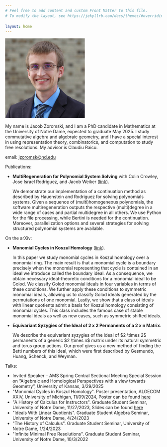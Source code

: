 ```yaml
---
# Feel free to add content and custom Front Matter to this file.
# To modify the layout, see https://jekyllrb.com/docs/themes/#overriding-theme-defaults

layout: home
---
```

<img src="./headshot.jpg" alt="A photo of me" width="256" height="256">

My name is Jacob Zoromski, and I am a PhD candidate in Mathematics at the University of Notre Dame, expected to graduate May 2025. I study commutative algebra and algebraic geometry, and I have a special interest in using representation theory, combinatorics, and computation to study free resolutions. My advisor is Claudiu Raicu.

email: <a href = "mailto: jzoromsk@nd.edu">jzoromsk@nd.edu</a>

Publications:
<ul>
  <li><b>MultiRegeneration for Polynomial System Solving</b> with Colin Crowley, Jose Israel Rodriguez, and Jacob Weiker (<a href="https://dl.acm.org/doi/10.1145/3427218.3427221">link</a>). 
    <p> We demonstrate our implementation of a continuation method as described by Hauenstein and Rodriguez for solving polynomials systems. Given a sequence of (multi)homogeneous polynomials, the software multiregeneration outputs the respective (multi)degree in a wide range of cases and partial multidegree in all others. We use Python for the file processing, while Bertini is needed for the continuation. Moreover, parallelization options and several strategies for solving structured polynomial systems are available.</p></li>
</ul>

On the arXiv:
<ul>
  <li><b>Monomial Cycles in Koszul Homology</b> (<a href="https://arxiv.org/abs/2409.07583">link</a>). 
    <p> In this paper we study monomial cycles in Koszul homology over a monomial ring. The main result is that a monomial cycle is a boundary precisely when the monomial representing that cycle is contained in an ideal we introduce called the boundary ideal. As a consequence, we obtain necessary ideal-theoretic conditions for a monomial ideal to be Golod. We classify Golod monomial ideals in four variables in terms of these conditions. We further apply these conditions to symmetric monomial ideals, allowing us to classify Golod ideals generated by the permutations of one monomial. Lastly, we show that a class of ideals with linear quotients admit a basis for Koszul homology consisting of monomial cycles. This class includes the famous case of stable monomial ideals as well as new cases, such as symmetric shifted ideals.</p></li>
</ul>

<ul>
  <li><b>Equivariant Syzygies of the Ideal of 2 x 2 Permanents of a 2 x n Matrix</b>. 
    <p> We describe the equivariant syzygies of the ideal of $2 \times 2$ permanents of a generic $2 \times n$ matrix under its natural symmetric and torus group actions. Our proof gives us a new method of finding the Betti numbers of this ideal, which were first described by Gesmundo, Huang, Schenck, and Weyman.</p></li>
</ul>

Talks:
<ul>
  <li>Invited Speaker – AMS Spring Central Sectional Meeting Special Session on “Algebraic and Homological Perspectives with a view towards Geometry”, University of Kansas, 3/29/2025</li>
  <li>"Monomial Cycles in Koszul Homology". Poster presentation, ALGECOM XXIV, University of Michigan, 11/09/2024, Poster can be found <a href="/MonomialCyclesPoster.pdf">here</a>
  <li>"A History of Calculus for Instructors". Graduate Student Seminar, University of Notre Dame, 11/27/2023, Slides can be found <a href="/HistoryOfCalc.pdf">here</a>
  <li>"Ideals With Linear Quotients". Graduate Student Algebra Seminar, University of Notre Dame, 4/24/2023</li>
  <li>"The History of Calculus". Graduate Student Seminar, University of Notre Dame, 1/24/2023</li>
  <li>"Infinite Minimal Free Resolutions". Graduate Student Seminar, University of Notre Dame, 10/3/2022</li>
</ul>
